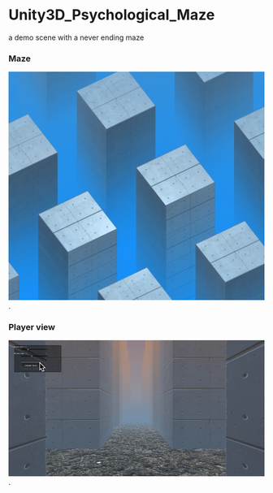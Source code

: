 # Unity3D_Psychological_Maze
a demo scene with a never ending maze
### Maze
![img](https://github.com/doremi31618/Unity3D_Psychological_Experiment_NeverEndingMaze/blob/master/pic/Building.png).
### Player view
![img](https://github.com/doremi31618/Unity3D_Psychological_Experiment_NeverEndingMaze/blob/master/pic/Maze.png). 

